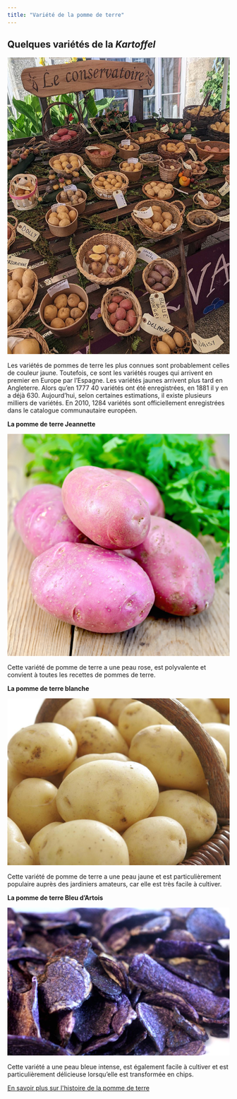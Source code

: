 ```yaml
---
title: "Variété de la pomme de terre"
---
```


## **Quelques variétés de la *Kartoffel***

![La diversité de la pomme de terre](/media/Variété.jpg)


Les variétés de pommes de terre les plus connues sont probablement celles de couleur jaune. Toutefois, ce sont les variétés rouges qui arrivent en premier en Europe par l’Espagne. Les variétés jaunes arrivent plus tard en Angleterre. Alors qu’en 1777 40 variétés ont été enregistrées, en 1881 il y en a déjà 630. Aujourd’hui, selon certaines estimations, il existe plusieurs milliers de variétés. En 2010, 1284 variétés sont officiellement enregistrées dans le catalogue communautaire européen.





**La pomme de terre Jeannette**

![La pomme de terre Jeannette](/media/Jeannette.jpg)

Cette variété de pomme de terre a une peau rose, est polyvalente et convient à toutes les recettes de pommes de terre.





**La pomme de terre blanche**

![La pomme de terre blanche](/media/Blanche.jpg)

Cette variété de pomme de terre a une peau jaune et est particulièrement populaire auprès des jardiniers amateurs, car elle est très facile à cultiver.





**La pomme de terre Bleu d’Artois**

![La pomme de terre Bleu d’Artois](/media/Bleue.jpg)

Cette variété a une peau bleue intense, est également facile à cultiver et est particulièrement délicieuse lorsqu’elle est transformée en chips.

[En savoir plus sur l'histoire de la pomme de terre](https://xlilix2312.github.io/Kartoffel/histoire/)
